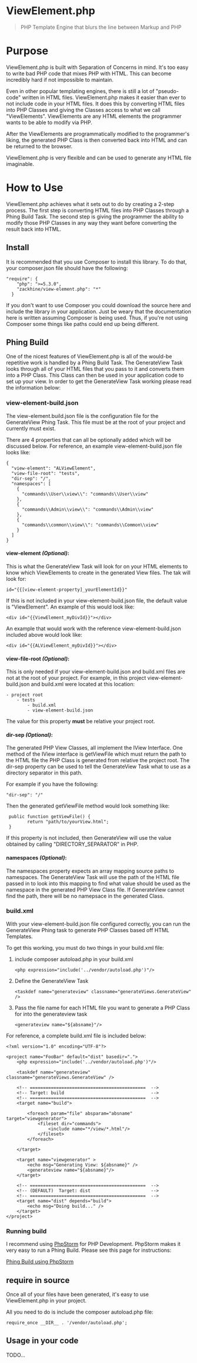 # ViewElement.php
> PHP Template Engine that blurs the line between Markup and PHP

# Purpose
ViewElement.php is built with Separation of Concerns in mind. It's too easy to write bad PHP code that mixes PHP with HTML. This can become incredibly hard if not impossible to maintain.

Even in other popular templating engines, there is still a lot of "pseudo-code" written in HTML files. ViewElement.php makes it easier than ever to not include code in your HTML files. It does this by converting HTML files into PHP Classes and giving the Classes access to what we call "ViewElements". ViewElements are any HTML elements the programmer wants to be able to modify via PHP.

After the ViewElements are programmatically modified to the programmer's liking, the generated PHP Class is then converted back into HTML and can be returned to the browser.
  
ViewElement.php is very flexible and can be used to generate any HTML file imaginable.

# How to Use
ViewElement.php achieves what it sets out to do by creating a 2-step process. The first step is converting HTML files into PHP Classes through a Phing Build Task. The second step is giving the programmer the ability to modify those PHP Classes in any way they want before converting the result back into HTML.

## Install
It is recommended that you use Composer to install this library. To do that, your composer.json file should have the following:

    "require": {
        "php": ">=5.3.0",
        "zackhine/view-element.php": "*"
      }
      
If you don't want to use Composer you could download the source here and include the library in your application. Just be weary that the documentation here is written assuming Composer is being used. Thus, if you're not using Composer some things like paths could end up being different.

## Phing Build
One of the nicest features of ViewElement.php is all of the would-be repetitive work is handled by a Phing Build Task. The GenerateView Task looks through all of your HTML files that you pass to it and converts them into a PHP Class. This Class can then be used in your application code to set up your view. In order to get the GenerateView Task working please read the information below:

### view-element-build.json
The view-element.build.json file is the configuration file for the GenerateView Phing Task. This file must be at the root of your project and currently must exist.

There are 4 properties that can all be optionally added which will be discussed below. For reference, an example view-element-build.json file looks like:

    {
      "view-element": "ALViewElement",
      "view-file-root": "tests",
      "dir-sep": "/",
      "namespaces": [
        {
          "commands\\User\\view\\": "commands\\User\\view"
        },
        {
          "commands\\Admin\\view\\": "commands\\Admin\\view"
        },
        {
          "commands\\common\\view\\": "commands\\Common\\view"
        }
      ]
    }


#### view-element *(Optional)*:
This is what the GenerateView Task will look for on your HTML elements to know which ViewElements to create in the generated View files. The tak will look for:
  
    id="{{[view-element-property]_yourElementId}}"

If this is not included in your view-element-build.json file, the default value is "ViewElement". An example of this would look like:

    <div id="{{ViewElement_myDivId}}"></div>
    
An example that would work with the reference view-element-build.json included above would look like:

    <div id="{{ALViewElement_myDivId}}"></div>

#### view-file-root *(Optional)*:
This is only needed if your view-element-build.json and build.xml files are not at the root of your project. For example, in this project view-element-build.json and build.xml were located at this location:

    - project root
        - tests
            - build.xml
            - view-element-build.json
            
The value for this property **must** be relative your project root.

#### dir-sep *(Optional)*:
The generated PHP View Classes, all implement the IView Interface. One method of the IView interface is getViewFile which must return the path to the HTML file the PHP Class is generated from relative the project root. The dir-sep property can be used to tell the GenerateView Task what to use as a directory separator in this path.
 
For example if you have the following:

    "dir-sep": "/"
    
Then the generated getViewFile method would look something like:

     public function getViewFile() {
            return "path/to/yourView.html";
     }
     
If this property is not included, then GenerateView will use the value obtained by calling "DIRECTORY_SEPARATOR" in PHP.

#### namespaces *(Optional)*:
The namespaces property expects an array mapping source paths to namespaces. The GenerateView Task will use the path of the HTML file passed in to look into this mapping to find what value should be used as the namespace in the generated PHP View Class file. If GenerateView cannot find the path, there will be no namepsace in the generated Class.

### build.xml
With your view-element-build.json file configured correctly, you can run the GenerateView Phing task to generate PHP Classes based off HTML Templates.

To get this working, you must do two things in your build.xml file:

1.  include composer autoload.php in your build.xml
    
        <php expression="include('../vendor/autoload.php')"/>
2.  Define the GenerateView Task

        <taskdef name="generateview" classname="generateViews.GenerateView" />
3.  Pass the file name for each HTML file you want to generate a PHP Class for into the generateview task

        <generateview name="${absname}"/>  
        

For reference, a complete build.xml file is included below:

    <?xml version="1.0" encoding="UTF-8"?>
    
    <project name="FooBar" default="dist" basedir=".">
        <php expression="include('../vendor/autoload.php')"/>
    
        <taskdef name="generateview" classname="generateViews.GenerateView" />
    
        <!-- ============================================  -->
        <!-- Target: build                                 -->
        <!-- ============================================  -->
        <target name="build">
    
            <foreach param="file" absparam="absname" target="viewgenerator">
                <fileset dir="commands">
                    <include name="*/view/*.html"/>
                </fileset>
            </foreach>
    
        </target>
    
        <target name="viewgenerator" >
            <echo msg="Generating View: ${absname}" />
            <generateview name="${absname}"/>
        </target>
    
        <!-- ============================================  -->
        <!-- (DEFAULT)  Target: dist                       -->
        <!-- ============================================  -->
        <target name="dist" depends="build">
            <echo msg="Doing build..." />
        </target>
    </project>

### Running build
I recommend using [PhpStorm](https://www.jetbrains.com/phpstorm/) for PHP Development. PhpStorm makes it very easy to run a Phing Build. Please see this page for instructions:

[Phing Build using PhpStorm](https://www.jetbrains.com/phpstorm/help/enabling-phing-support.html)


## require in source
Once all of your files have been generated, it's easy to use ViewElement.php in your project. 

All you need to do is include the composer autoload.php file:

    require_once __DIR__ . '/vendor/autoload.php';
    
## Usage in your code
TODO...


